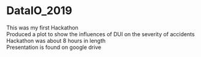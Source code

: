 # DataIO_2019

This was my first Hackathon  
Produced a plot to show the influences of DUI on the severity of accidents  
Hackathon was about 8 hours in length  
Presentation is found on google drive  
